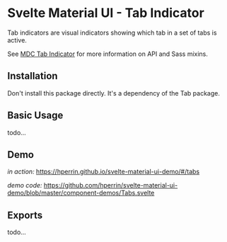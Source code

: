 # Svelte Material UI - Tab Indicator

Tab indicators are visual indicators showing which tab in a set of tabs is active.

See [MDC Tab Indicator](https://material.io/develop/web/components/tabs/indicator/) for more information on API and Sass mixins.

## Installation

Don't install this package directly. It's a dependency of the Tab package.

## Basic Usage

todo...

## Demo

*in action:* https://hperrin.github.io/svelte-material-ui-demo/#/tabs

*demo code:* https://github.com/hperrin/svelte-material-ui-demo/blob/master/component-demos/Tabs.svelte

## Exports

todo...